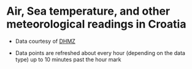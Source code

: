 # Air, Sea temperature, and other meteorological readings in Croatia

- Data courtesy of [DHMZ](https://meteo.hr/proizvodi.php?section=podaci&param=xml_korisnici)

- Data points are refreshed about every hour (depending on the data type) up to 10 minutes past the hour mark